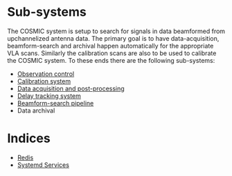 # Sub-systems

The COSMIC system is setup to search for signals in data beamformed from upchannelized antenna data. The primary goal is to have data-acquisition, beamform-search and archival happen automatically for the appropriate VLA scans. Similarly the calibration scans are also to be used to calibrate the COSMIC system. To these ends there are the following sub-systems:

- [Observation control](./subsys_observation_control.md)
- [Calibration system](https://github.com/COSMIC-SETI/COSMIC-VLA-CalibrationEngine#readme)
- [Data acquisition and post-processing](./subsys_data_acquisition.md)
- [Delay tracking system](https://github.com/COSMIC-SETI/COSMIC-VLA-DelayEngine#readme)
- [Beamform-search pipeline](./subsys_BLADE.md)
- Data archival

# Indices

- [Redis](./index_redis.md)
- [Systemd Services](./index_systemd.md)